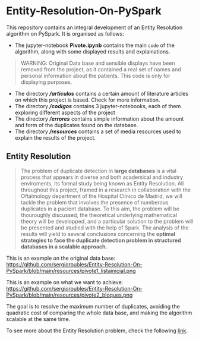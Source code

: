 # Entity-Resolution-On-PySpark

This repository contains an integral development of an Entity Resolution algorithm on PySpark. It is organised as follows:

- The jupyter-notebook **Pivote.ipynb** contains the main `code` of the algorithm, along with some displayed results and explainations.
> WARNING: Original Data base and sensible displays have been removed from the project, as it contained a real set of names and personal information about the patients. This code is only for displaying purposes.
- The directory ***/articulos*** contains a certain amount of literature articles on which this project is based. Check for more information.
- The directory ***/codigos*** contains 3 jupyter-notebooks, each of them exploring different aspects of the project
- The directory ***/errores*** contains simple information about the amount and form of the duplicates found on the database.
- The directory ***/resources*** contains a set of media resources used to explain the results of the project.

## Entity Resolution 
>The problem of duplicate detection in **large databases** is a vital process that appears in diverse and both academical and industry enviroments, its formal study being known as Entity Resolution. All throughout this project, framed in a research in collaboration with the Oftalmology department of the Hospital Clínico de Madrid, we will tackle the problem that involves the presence of numberous duplicates in a pacient database. To this aim, the problem will be thouroughly discussed, the theoretical underlying mathematical theory will be developped, and a particular solution to the problem will be presented and studied with the help of Spark. The analysis of the results will yield to several conclusions concerning the **optimal strategies to face the duplicate detection problem in structured databases in a scalable approach.**

This is an example on the original data base:
https://github.com/sergioroubles/Entity-Resolution-On-PySpark/blob/main/resources/pivote1_listainicial.png

This is an example on what we want to achieve:
https://github.com/sergioroubles/Entity-Resolution-On-PySpark/blob/main/resources/pivote2_bloques.png

The goal is to resolve the maximum number of duplicates, avoiding the quadratic cost of comparing the whole data base, and making the algorithm scalable at the same time.

To see more about the Entity Resolution problem, check the following [link](https://www.sciencedirect.com/topics/computer-science/entity-resolution "link").

